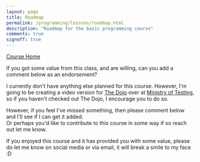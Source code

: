 ```yaml
---
layout: page
title: Roadmap
permalink: /programming/lessons/roadmap.html
description: "Roadmap for the basic programming course"
comments: true
signoff: true
---
```

[Course Home](../course)

If you got some value from this class, and are willing, can you add a comment below as an endorsement?

I currently don't have anything else planned for this course. However, I'm going to be creating a video version for [The Dojo](dojo.ministryoftesting.com) over at [Ministry of Testing](ministryoftesting.com), so if you haven't checked out The Dojo, I encourage you to do so.

However, if you feel I've missed something, then please comment below and I'll see if I can get it added.  
Or perhaps you'd like to contribute to this course in some way if so reach out let me know.

If you enjoyed this course and it has provided you with some value, please do let me know on social media or via email, it will break a smile to my face :D